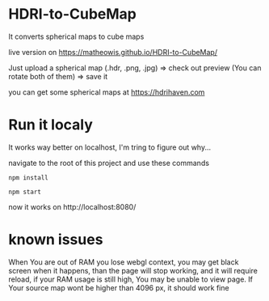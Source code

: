 # HDRI-to-CubeMap

It converts spherical maps to cube maps

live version on https://matheowis.github.io/HDRI-to-CubeMap/

Just upload a spherical map (.hdr, .png, .jpg) => check out preview (You can rotate both of them) => save it

you can get some spherical maps at https://hdrihaven.com

# Run it localy
It works way better on localhost, I'm tring to figure out why...

navigate to the root of this project and use these commands

```npm install```

```npm start```

now it works on http://localhost:8080/

# known issues

When You are out of RAM you lose webgl context, you may get black screen when it happens, than the page will stop working, and it will require reload, if your RAM usage is still high, You may be unable to view page. If Your source map wont be higher than 4096 px, it should work fine
